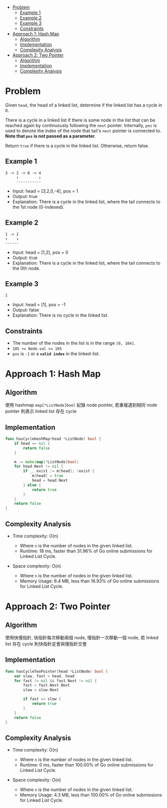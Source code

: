- [Problem](#problem)
	- [Example 1](#example-1)
	- [Example 2](#example-2)
	- [Example 3](#example-3)
	- [Constraints](#constraints)
- [Approach 1: Hash Map](#approach-1-hash-map)
	- [Algorithm](#algorithm)
	- [Implementation](#implementation)
	- [Complexity Analysis](#complexity-analysis)
- [Approach 2: Two Pointer](#approach-2-two-pointer)
	- [Algorithm](#algorithm-1)
	- [Implementation](#implementation-1)
	- [Complexity Analysis](#complexity-analysis-1)

# Problem

Given `head`, the head of a linked list, determine if the linked list has a cycle in it.

There is a cycle in a linked list if there is some node in the list that can be reached again by continuously following the `next` pointer. Internally, `pos` is used to denote the index of the node that tail's `next` pointer is connected to. **Note that `pos` is not passed as a parameter**.

Return `true` if there is a cycle in the linked list. Otherwise, return false.

## Example 1

```
3 -> 2 -> 0 -> 4
     ↑         ↓
     -----------
```

- Input: head = [3,2,0,-4], pos = 1
- Output: true
- Explanation: There is a cycle in the linked list, where the tail connects to the 1st node (0-indexed).


## Example 2

```
1 -> 2
↑    ↓
------
```

- Input: head = [1,2], pos = 0
- Output: true
- Explanation: There is a cycle in the linked list, where the tail connects to the 0th node.

## Example 3

```
1
```

- Input: head = [1], pos = -1
- Output: false
- Explanation: There is no cycle in the linked list.

## Constraints

- The number of the nodes in the list is in the range `[0, 104]`.
- `105 <= Node.val <= 105`
- `pos` is `-1` or a **`valid index`** in the linked-list.

# Approach 1: Hash Map

## Algorithm

使用 hashmap `map[*ListNode]bool` 紀錄 node pointer, 若重複遇到相同 node pointer 則表示 linked list 存在 cycle

## Implementation

```go
func hasCycleHashMap(head *ListNode) bool {
	if head == nil {
		return false
	}

	m := make(map[*ListNode]bool)
	for head.Next != nil {
		if _, exist := m[head]; !exist {
			m[head] = true
			head = head.Next
		} else {
			return true
		}
	}
	return false
}
```

## Complexity Analysis

- Time complexity: O(n)
    - Where `n` is the number of nodes in the given linked list.
    - Runtime: 18 ms, faster than 31.96% of Go online submissions for Linked List Cycle.

- Space complexity: O(n)
    - Where `n` is the number of nodes in the given linked list.
    - Memory Usage: 6.4 MB, less than 16.93% of Go online submissions for Linked List Cycle.

# Approach 2: Two Pointer

## Algorithm

使用快慢指針, 快指針每次移動兩個 node, 慢指針一次移動一個 node, 若 linked list 存在 cycle 則快指針定會與慢指針交會

## Implementation

```go
func hasCycleTwoPointer(head *ListNode) bool {
	var slow, fast = head, head
	for fast != nil && fast.Next != nil {
		fast = fast.Next.Next
		slow = slow.Next

		if fast == slow {
			return true
		}
	}
	return false
}
```

## Complexity Analysis

- Time complexity: O(n)
    - Where `n` is the number of nodes in the given linked list.
    - Runtime: 0 ms, faster than 100.00% of Go online submissions for Linked List Cycle.

- Space complexity: O(n)
    - Where `n` is the number of nodes in the given linked list.
    - Memory Usage: 4.3 MB, less than 100.00% of Go online submissions for Linked List Cycle.
